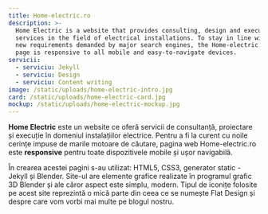 ```yaml
---
title: Home-electric.ro
description: >-
  Home Electric is a website that provides consulting, design and execution
  services in the field of electrical installations. To stay in line with the
  new requirements demanded by major search engines, the Home-electric.com web
  page is responsive to all mobile and easy-to-navigate devices.
servicii:
  - serviciu: Jekyll
  - serviciu: Design
  - serviciu: Content writing
image: /static/uploads/home-electric-intro.jpg
card: /static/uploads/home-electric-card.jpg
mockup: /static/uploads/home-electric-mockup.jpg
---
```

**Home Electric** este un website ce oferă servicii de consultanță, proiectare și execuție în domeniul instalațiilor electrice. Pentru a fi la curent cu noile cerințe impuse de marile motoare de căutare, pagina web Home-electric.ro este **responsive** pentru toate dispozitivele mobile și ușor navigabilă.



În crearea acestei pagini s-au utilizat: HTML5, CSS3, generator static - Jekyll  și Blender. Site-ul are elemente grafice realizate în programul grafic 3D Blender și ale căror aspect este simplu, modern. Tipul de iconițe folosite pe acest site reprezintă o mică parte din ceea ce se numește Flat Design și despre care vom vorbi mai multe pe blogul nostru.
